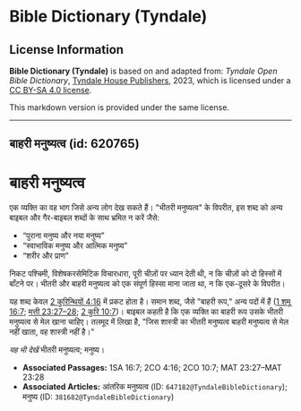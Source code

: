 # Bible Dictionary (Tyndale)

## License Information

**Bible Dictionary (Tyndale)** is based on and adapted from: _Tyndale Open Bible Dictionary_, [Tyndale House Publishers](https://tyndaleopenresources.com/), 2023, which is licensed under a [CC BY-SA 4.0 license](https://creativecommons.org/licenses/by-sa/4.0/legalcode.en).

This markdown version is provided under the same license.



--------------------------------

## बाहरी मनुष्यत्व (id: 620765)

बाहरी मनुष्यत्व
===============

एक व्यक्ति का वह भाग जिसे अन्य लोग देख सकते हैं। "भीतरी मनुष्यत्व" के विपरीत, इस शब्द को अन्य बाइबल और गैर\-बाइबल शब्दों के साथ भ्रमित न करें जैसे:

* “पुराना मनुष्य और नया मनुष्य”
* “स्वाभाविक मनुष्य और आत्मिक मनुष्य”
* “शरीर और प्राण”

निकट पश्चिमी, विशेषकरसेमिटिक विचारधारा, पूरी चीज़ों पर ध्यान देती थी, न कि चीज़ों को दो हिस्सों में बाँटने पर। भीतरी और बाहरी मनुष्यत्व को एक संपूर्ण हिस्सा माना जाता था, न कि एक\-दूसरे के विपरीत।

यह शब्द केवल [2 कुरिन्थियों 4:16](https://ref.ly/2Cor4:16) में प्रकट होता है। समान शब्द, जैसे "बाहरी रूप," अन्य पदों में हैं ([1 शमू 16:7](https://ref.ly/1Sam16:7); [मत्ती 23:27–28](https://ref.ly/Matt23:27-Matt23:28); [2 कुरि 10:7](https://ref.ly/2Cor10:7))। बाइबल कहती है कि एक व्यक्ति का बाहरी रूप उसके भीतरी मनुष्यत्व से मेल खाना चाहिए। तलमूद में लिखा है, "जिस शास्त्री का भीतरी मनुष्यत्व बाहरी मनुष्यत्व से मेल नहीं खाता, वह शास्त्री नहीं है।" 

*यह भी देखें* भीतरी मनुष्यत्व; मनुष्य।

* **Associated Passages:** 1SA 16:7; 2CO 4:16; 2CO 10:7; MAT 23:27–MAT 23:28
* **Associated Articles:** आंतरिक मनुष्यत्व (ID: `647182@TyndaleBibleDictionary`); मनुष्य (ID: `381682@TyndaleBibleDictionary`)

